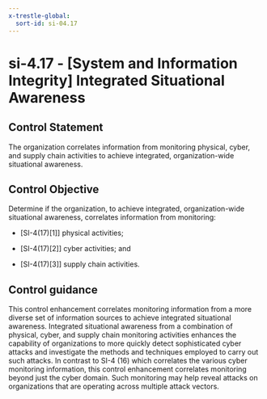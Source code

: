 ```yaml
---
x-trestle-global:
  sort-id: si-04.17
---
```


# si-4.17 - \[System and Information Integrity\] Integrated Situational Awareness

## Control Statement

The organization correlates information from monitoring physical, cyber, and supply chain activities to achieve integrated, organization-wide situational awareness.

## Control Objective

Determine if the organization, to achieve integrated, organization-wide situational awareness, correlates information from monitoring:

- \[SI-4(17)[1]\] physical activities;

- \[SI-4(17)[2]\] cyber activities; and

- \[SI-4(17)[3]\] supply chain activities.

## Control guidance

This control enhancement correlates monitoring information from a more diverse set of information sources to achieve integrated situational awareness. Integrated situational awareness from a combination of physical, cyber, and supply chain monitoring activities enhances the capability of organizations to more quickly detect sophisticated cyber attacks and investigate the methods and techniques employed to carry out such attacks. In contrast to SI-4 (16) which correlates the various cyber monitoring information, this control enhancement correlates monitoring beyond just the cyber domain. Such monitoring may help reveal attacks on organizations that are operating across multiple attack vectors.

